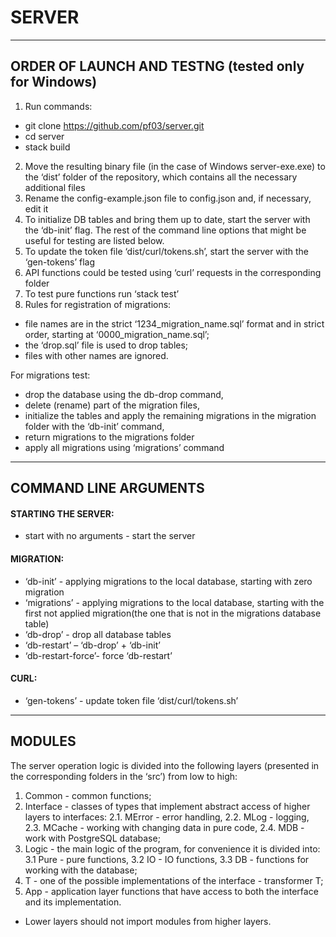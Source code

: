 # SERVER
*** 
## ORDER OF LAUNCH AND TESTNG (tested only for Windows)

1.	Run commands:
   * git clone https://github.com/pf03/server.git
   * cd server
   * stack build
2. Move the resulting binary file (in the case of Windows server-exe.exe) to the ‘dist’ folder of the repository, which contains all the necessary additional files
3. Rename the config-example.json file to config.json and, if necessary, edit it
4. To initialize DB tables and bring them up to date, start the server with the ‘db-init’ flag. The rest of the command line options that might be useful for testing are listed below.
3. To update the token file ‘dist/curl/tokens.sh’, start the server with the ‘gen-tokens’ flag
4. API  functions could be tested using ‘curl’ requests in the corresponding folder
5. To test pure functions run ‘stack test’
6. Rules for registration of migrations:
* file names are in the strict ‘1234_migration_name.sql’ format and in strict order, starting at ‘0000_migration_name.sql’;
* the ‘drop.sql’ file is used to drop tables;
* files with other names are ignored.

For migrations test:
* drop the database using the db-drop command,
* delete (rename) part of the migration files,
* initialize the tables and apply the remaining migrations  in the migration folder with the ‘db-init’ command,
* return migrations to the migrations folder
* apply all migrations using ‘migrations’ command
***
## COMMAND LINE ARGUMENTS

#### STARTING THE SERVER:
  
* start with no arguments - start the server

#### MIGRATION:
  
* ‘db-init’         - applying migrations to the local database, starting with zero migration
* ‘migrations’      - applying migrations to the local database, starting with the first not applied migration(the one that is not in the migrations database table)
* ‘db-drop’         - drop all database tables
* ‘db-restart’      – ‘db-drop’ + ‘db-init’
* ‘db-restart-force’- force ‘db-restart’

#### CURL:
  
* ‘gen-tokens’      - update token file ‘dist/curl/tokens.sh’

***
## MODULES

The server operation logic is divided into the following layers (presented in the corresponding folders in the ‘src’) from low to high:
1. Common       - common functions;
2. Interface    - classes of types that implement abstract access of higher layers to interfaces:
2.1. MError  - error handling,
2.2. MLog    - logging,
2.3. MCache  - working with changing data in pure code,
2.4. MDB     - work with PostgreSQL database;
3. Logic        - the main logic of the program, for convenience it is divided into:
3.1 Pure    - pure functions,
3.2 IO      - IO functions,
3.3 DB      - functions for working with the database;
4. T        - one of the possible implementations of the interface - transformer T;
5. App      - application layer functions that have access to both the interface and its implementation.


* Lower layers should not import modules from higher layers.

